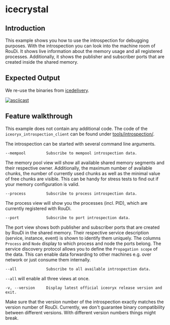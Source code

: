 # icecrystal

## Introduction

This example shows you how to use the introspection for debugging purposes. With the introspection you can
look into the machine room of RouDi. It shows live information about the memory usage and all
registered processes. Additionally, it shows the publisher and subscriber ports that are created inside the shared
memory.

## Expected Output

We re-use the binaries from
[icedelivery](https://github.com/eclipse-iceoryx/iceoryx/tree/master/iceoryx_examples/icedelivery).

[![asciicast](https://asciinema.org/a/476669.svg)](https://asciinema.org/a/476669)

## Feature walkthrough

This example does not contain any additional code. The code of the `iceoryx_introspection_client` can be found under
[tools/introspection/](https://github.com/eclipse-iceoryx/iceoryx/tree/master/tools/introspection).

The introspection can be started with several command line arguments.

    --mempool         Subscribe to mempool introspection data.

The memory pool view will show all available shared memory segments and their respective owner. Additionally, the
maximum number of available chunks, the number of currently used chunks as well as the minimal value of free chunks
are visible. This can be handy for stress tests to find out if your memory configuration is valid.

    --process         Subscribe to process introspection data.

The process view will show you the processes (incl. PID), which are currently registered with RouDi.

    --port            Subscribe to port introspection data.

The port view shows both publisher and subscriber ports that are created by RouDi in the shared memory. Their respective service
description (service, instance, event) is shown to identify them uniquely. The columns `Process` and `Node` display to which
process and node the ports belong. The service discovery protocol allows you to define the `Propagation scope` of the data. This
can enable data forwarding to other machines e.g. over network or just consume them internally.

    --all             Subscribe to all available introspection data.

`--all` will enable all three views at once.

    -v, --version     Display latest official iceoryx release version and exit.

Make sure that the version number of the introspection exactly matches the version number of RouDi. Currently,
we don't guarantee binary compatibility between different versions. With different version numbers things might break.
